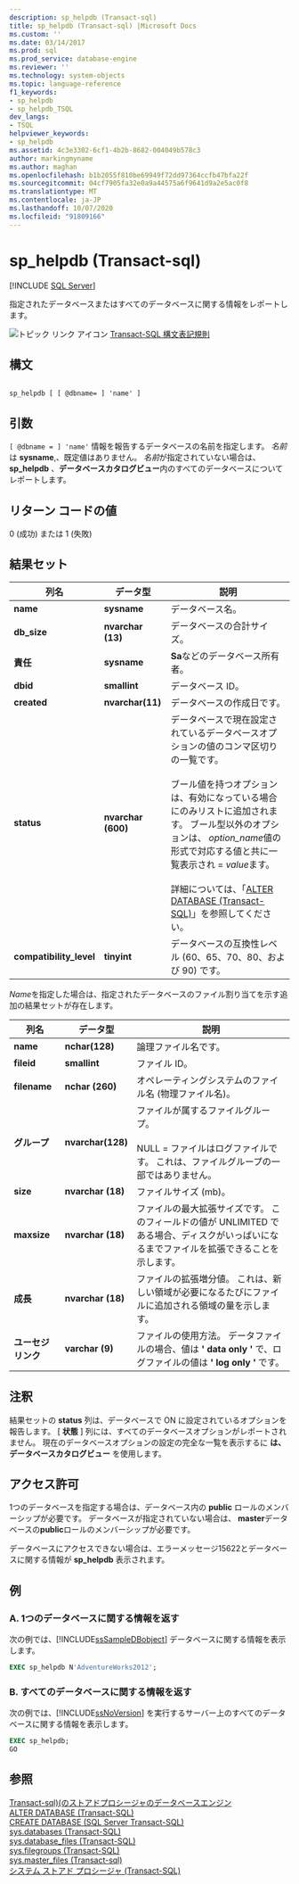 ```yaml
---
description: sp_helpdb (Transact-sql)
title: sp_helpdb (Transact-sql) |Microsoft Docs
ms.custom: ''
ms.date: 03/14/2017
ms.prod: sql
ms.prod_service: database-engine
ms.reviewer: ''
ms.technology: system-objects
ms.topic: language-reference
f1_keywords:
- sp_helpdb
- sp_helpdb_TSQL
dev_langs:
- TSQL
helpviewer_keywords:
- sp_helpdb
ms.assetid: 4c3e3302-6cf1-4b2b-8682-004049b578c3
author: markingmyname
ms.author: maghan
ms.openlocfilehash: b1b2055f810be69949f72dd97364ccfb47bfa22f
ms.sourcegitcommit: 04cf7905fa32e0a9a44575a6f9641d9a2e5ac0f8
ms.translationtype: MT
ms.contentlocale: ja-JP
ms.lasthandoff: 10/07/2020
ms.locfileid: "91809166"
---
```

# <a name="sp_helpdb-transact-sql"></a>sp_helpdb (Transact-sql)
[!INCLUDE [SQL Server](../../includes/applies-to-version/sqlserver.md)]

  指定されたデータベースまたはすべてのデータベースに関する情報をレポートします。  
  
 ![トピック リンク アイコン](../../database-engine/configure-windows/media/topic-link.gif "トピック リンク アイコン") [Transact-SQL 構文表記規則](../../t-sql/language-elements/transact-sql-syntax-conventions-transact-sql.md)  
  
## <a name="syntax"></a>構文  
  
```  
  
sp_helpdb [ [ @dbname= ] 'name' ]  
```  
  
## <a name="arguments"></a>引数  
`[ @dbname = ] 'name'` 情報を報告するデータベースの名前を指定します。 *名前* は **sysname**,、既定値はありません。 *名前*が指定されていない場合は、 **sp_helpdb** 、**データベースカタログビュー**内のすべてのデータベースについてレポートします。  
  
## <a name="return-code-values"></a>リターン コードの値  
 0 (成功) または 1 (失敗)  
  
## <a name="result-sets"></a>結果セット  
  
|列名|データ型|説明|  
|-----------------|---------------|-----------------|  
|**name**|**sysname**|データベース名。|  
|**db_size**|**nvarchar (13)**|データベースの合計サイズ。|  
|**責任**|**sysname**|**Sa**などのデータベース所有者。|  
|**dbid**|**smallint**|データベース ID。|  
|**created**|**nvarchar(11)**|データベースの作成日です。|  
|**status**|**nvarchar (600)**|データベースで現在設定されているデータベースオプションの値のコンマ区切りの一覧です。<br /><br /> ブール値を持つオプションは、有効になっている場合にのみリストに追加されます。 ブール型以外のオプションは、 *option_name*値の形式で対応する値と共に一覧表示され = *value*ます。<br /><br /> 詳細については、「[ALTER DATABASE &#40;Transact-SQL&#41;](../../t-sql/statements/alter-database-transact-sql.md)」を参照してください。|  
|**compatibility_level**|**tinyint**|データベースの互換性レベル (60、65、70、80、および 90) です。|  
  
 *Name*を指定した場合は、指定されたデータベースのファイル割り当てを示す追加の結果セットが存在します。  
  
|列名|データ型|説明|  
|-----------------|---------------|-----------------|  
|**name**|**nchar(128)**|論理ファイル名です。|  
|**fileid**|**smallint**|ファイル ID。|  
|**filename**|**nchar (260)**|オペレーティングシステムのファイル名 (物理ファイル名)。|  
|**グループ**|**nvarchar(128)**|ファイルが属するファイルグループ。<br /><br /> NULL = ファイルはログファイルです。 これは、ファイルグループの一部ではありません。|  
|**size**|**nvarchar (18)**|ファイルサイズ (mb)。|  
|**maxsize**|**nvarchar (18)**|ファイルの最大拡張サイズです。 このフィールドの値が UNLIMITED である場合、ディスクがいっぱいになるまでファイルを拡張できることを示します。|  
|**成長**|**nvarchar (18)**|ファイルの拡張増分値。 これは、新しい領域が必要になるたびにファイルに追加される領域の量を示します。|  
|**ユーセジリンク**|**varchar (9)**|ファイルの使用方法。 データファイルの場合、値は **' data only '** で、ログファイルの値は **' log only '** です。|  
  
## <a name="remarks"></a>注釈  
 結果セットの **status** 列は、データベースで ON に設定されているオプションを報告します。 [ **状態** ] 列には、すべてのデータベースオプションがレポートされません。 現在のデータベースオプションの設定の完全な一覧を表示するに **は、データベースカタログビュー** を使用します。  
  
## <a name="permissions"></a>アクセス許可  
 1つのデータベースを指定する場合は、データベース内の **public** ロールのメンバーシップが必要です。 データベースが指定されていない場合は、 **master**データベースの**public**ロールのメンバーシップが必要です。  
  
 データベースにアクセスできない場合は、エラーメッセージ15622とデータベースに関する情報が **sp_helpdb** 表示されます。  
  
## <a name="examples"></a>例  
  
### <a name="a-returning-information-about-a-single-database"></a>A. 1つのデータベースに関する情報を返す  
 次の例では、[!INCLUDE[ssSampleDBobject](../../includes/sssampledbobject-md.md)] データベースに関する情報を表示します。  
  
```sql  
EXEC sp_helpdb N'AdventureWorks2012';  
```  
  
### <a name="b-returning-information-about-all-databases"></a>B. すべてのデータベースに関する情報を返す  
 次の例では、[!INCLUDE[ssNoVersion](../../includes/ssnoversion-md.md)] を実行するサーバー上のすべてのデータベースに関する情報を表示します。  
  
```sql  
EXEC sp_helpdb;  
GO  
```  
  
## <a name="see-also"></a>参照  
 [Transact-sql&#41;&#40;のストアドプロシージャのデータベースエンジン ](../../relational-databases/system-stored-procedures/database-engine-stored-procedures-transact-sql.md)   
 [ALTER DATABASE &#40;Transact-SQL&#41;](../../t-sql/statements/alter-database-transact-sql.md)   
 [CREATE DATABASE &#40;SQL Server Transact-SQL&#41;](../../t-sql/statements/create-database-transact-sql.md)   
 [sys.databases &#40;Transact-SQL&#41;](../../relational-databases/system-catalog-views/sys-databases-transact-sql.md)   
 [sys.database_files &#40;Transact-SQL&#41;](../../relational-databases/system-catalog-views/sys-database-files-transact-sql.md)   
 [sys.filegroups &#40;Transact-SQL&#41;](../../relational-databases/system-catalog-views/sys-filegroups-transact-sql.md)   
 [sys.master_files &#40;Transact-sql&#41;](../../relational-databases/system-catalog-views/sys-master-files-transact-sql.md)   
 [システム ストアド プロシージャ &#40;Transact-SQL&#41;](../../relational-databases/system-stored-procedures/system-stored-procedures-transact-sql.md)  
  
